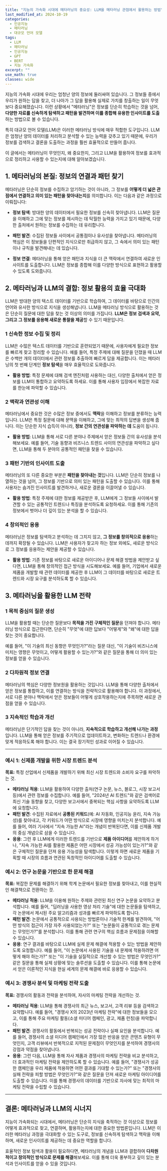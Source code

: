 ```yaml
---
title: "지능의 가속화 시대에 메타러닝의 중요성: LLM을 메타러닝 관점에서 활용하는 방법"
last_modified_at: 2024-10-19
categories:
  - 인공지능
  - 메타러닝
  - 대규모 언어 모델
tags:
  - LLM
  - 메타러닝
  - 인공지능
  - GPT
  - BERT
  - 지능 가속화
excerpt: ""
use_math: true
classes: wide
---
```


지능의 가속화 시대에 우리는 엄청난 양의 정보에 둘러싸여 있습니다. 그 정보들 중에서 우리가 원하는 답을 찾고, 더 나아가 그 답을 활용해 실제로 가치를 창출하는 일이 무엇보다 중요해졌습니다. 이런 상황에서 "메타러닝"은 정보를 단순히 학습하는 것을 넘어, **다양한 자료를 신속하게 탐색하고 패턴을 발견하며 이를 종합해 유용한 인사이트를 도출**하는 방법으로 볼 수 있습니다.

특히 대규모 언어 모델(LLM)은 이러한 메타러닝 방식에 매우 적합한 도구입니다. LLM은 엄청난 양의 데이터를 처리하고 분석할 수 있는 능력을 갖추고 있기 때문에, 우리가 정보를 검색하고 결론을 도출하는 과정을 훨씬 효율적으로 만들어 줍니다.

이 글에서는 메타러닝이 무엇인지, 왜 중요한지, 그리고 LLM을 활용하여 정보를 효과적으로 정리하고 사용할 수 있는지에 대해 알아보겠습니다.

## 1. 메타러닝의 본질: 정보의 연결과 패턴 찾기

메타러닝은 단순히 정보를 수집하고 암기하는 것이 아니라, 그 정보를 **어떻게 더 넓은 관점에서 연결하고 의미 있는 패턴을 찾아내는지**를 의미합니다. 이는 다음과 같은 과정으로 이뤄집니다:

- **정보 탐색**: 방대한 양의 데이터에서 필요한 정보를 신속히 찾아냅니다. LLM은 질문을 이해하고 그에 맞는 정보를 제시하는 데 탁월한 능력을 가지고 있기 때문에, 다양한 출처에서 원하는 정보를 수집하는 데 유리합니다.
  
- **패턴 발견**: 수집된 정보들 사이에서 공통점이나 유사성을 찾아냅니다. 메타러닝의 핵심은 이 정보들을 단편적인 지식으로만 취급하지 않고, 그 속에서 의미 있는 패턴이나 규칙을 발견해내는 데 있습니다.
  
- **정보 연결**: 메타러닝을 통해 얻은 패턴과 지식을 더 큰 맥락에서 연결하여 새로운 인사이트를 도출합니다. LLM은 정보를 종합해 이를 다양한 방식으로 표현하고 활용할 수 있도록 도와줍니다.

## 2. 메타러닝과 LLM의 결합: 정보 활용의 효율 극대화

LLM은 방대한 양의 텍스트 데이터를 기반으로 학습하여, 그 데이터를 바탕으로 인간의 언어와 유사한 방식으로 지식을 생성해냅니다. LLM을 메타러닝 방식으로 활용하는 것은 단순히 질문에 대한 답을 찾는 것 이상의 의미를 가집니다. **LLM은 정보 검색과 요약, 그리고 그 정보를 응용해 새로운 통찰을 제공**할 수 있기 때문입니다.

### 1 신속한 정보 수집 및 정리

LLM은 수많은 텍스트 데이터를 기반으로 훈련되었기 때문에, 사용자에게 필요한 정보를 빠르게 찾고 정리할 수 있습니다. 예를 들어, 특정 주제에 대해 질문을 던졌을 때 LLM은 수백만 개의 데이터에서 관련 정보를 추출하여 빠르게 답을 제공합니다. 이는 메타러닝의 첫 번째 단계인 **정보 탐색**을 매우 효율적으로 도와줍니다.

- **활용 방법**: 특정 문제에 대해 검색 엔진처럼 사용하는 대신, 다양한 출처에서 얻은 정보를 LLM이 통합하고 요약하도록 하세요. 이를 통해 사용자 입장에서 복잡한 자료를 한눈에 파악할 수 있습니다.

### 2 맥락과 연관성 이해

메타러닝에서 중요한 것은 수많은 정보 중에서도 **맥락**을 이해하고 정보를 분류하는 능력입니다. LLM은 특정 질문에 대해 문맥을 이해하고, 그에 맞는 최적의 답변을 생성해 줍니다. 이는 단순한 지식 습득이 아니라, **정보 간의 연관성을 파악하는 데** 도움이 됩니다.

- **활용 방법**: LLM을 통해 서로 다른 분야나 주제에서 얻은 정보들 간의 유사성을 분석해보세요. 예를 들어, 기술 동향과 비즈니스 트렌드 사이의 연관성을 파악하고 싶다면, LLM을 통해 두 분야의 공통적인 패턴을 찾을 수 있습니다.

### 3 패턴 기반의 인사이트 도출

메타러닝의 또 다른 중요한 부분은 **패턴을 찾아내는 것**입니다. LLM은 단순히 정보를 나열하는 것을 넘어, 그 정보를 기반으로 의미 있는 패턴을 도출할 수 있습니다. 이를 통해 사용자는 숨겨진 인사이트를 발견하거나, 새로운 결론을 이끌어낼 수 있습니다.

- **활용 방법**: 특정 주제에 대한 정보를 제공받은 후, LLM에게 그 정보들 사이에서 발견할 수 있는 공통적인 트렌드나 특징을 분석하도록 요청하세요. 이를 통해 기존의 정보에서 벗어나 더 깊이 있는 분석을 할 수 있습니다.

### 4 창의적인 응용

메타러닝은 정보를 탐색하고 분석하는 데 그치지 않고, **그 정보를 창의적으로 응용**하는 데까지 확장될 수 있습니다. LLM은 사용자가 찾고자 하는 정보 외에도, 새로운 방식으로 그 정보를 응용하는 제안을 제공할 수 있습니다.

- **활용 방법**: 기존 정보를 바탕으로 새로운 아이디어나 문제 해결 방법을 제안받고 싶다면, LLM을 통해 창의적인 접근 방식을 시도해보세요. 예를 들어, 기업에서 새로운 제품을 개발할 때 관련 데이터를 제공한 후 LLM이 그 데이터를 바탕으로 새로운 트렌드와 시장 요구를 분석하도록 할 수 있습니다.

## 3. 메타러닝을 활용한 LLM 전략

### 1 목적 중심의 질문 생성

LLM을 활용할 때는 단순한 질문보다 **목적을 가진 구체적인 질문**을 던져야 합니다. 메타러닝 방식으로 접근한다면, 단순히 "무엇"에 대한 답보다 "어떻게"와 "왜"에 대한 답을 찾는 것이 중요합니다.

예를 들어, "이 기술의 최신 동향은 무엇인가?"라는 질문 대신, "이 기술이 비즈니스에 미치는 영향은 무엇이고, 어떻게 활용할 수 있는가?"와 같은 질문을 통해 더 의미 있는 정보를 얻을 수 있습니다.

### 2 다차원적 정보 연결

메타러닝의 핵심은 다양한 정보원을 활용하는 것입니다. LLM을 통해 다양한 출처에서 얻은 정보를 통합하고, 이를 연결하는 방식을 전략적으로 활용해야 합니다. 이 과정에서, 서로 다른 분야나 맥락에서 얻은 정보들이 어떻게 상호작용하는지에 주목하면 새로운 관점을 얻을 수 있습니다.

### 3 지속적인 학습과 개선

메타러닝은 단기적인 답을 찾는 것이 아니라, **지속적으로 학습하고 개선해 나가는 과정**입니다. LLM을 통해 얻은 정보를 주기적으로 업데이트하고, 변화하는 트렌드나 환경에 맞게 적응하도록 해야 합니다. 이는 결국 장기적인 성과로 이어질 수 있습니다.

---

### 예시 1: 신제품 개발을 위한 시장 트렌드 분석

**목표:** 특정 산업에서 신제품을 개발하기 위해 최신 시장 트렌드와 소비자 요구를 파악하는 것.

- **메타러닝 적용**: LLM을 활용하여 다양한 출처(연구 논문, 뉴스, 블로그, 시장 보고서 등)에서 관련 정보를 수집합니다. 예를 들어, "2024년 AI 트렌드"와 같은 검색어로 최신 기술 동향을 찾고, 다양한 보고서에서 중복되는 핵심 사항을 요약하도록 LLM에 요청합니다. 
- **패턴 발견**: 수집된 자료에서 **공통된 키워드**(예: AI 자동화, 인공지능 윤리, 지속 가능성)를 찾아내고, 각 키워드가 어떤 방식으로 시장에 영향을 미치는지 분석합니다. 예를 들어, 여러 기사에서 "지속 가능한 AI"라는 개념이 반복된다면, 이를 신제품 개발의 중심 개념으로 삼을 수 있습니다.
- **응용**: 그런 후 LLM에게 이러한 트렌드를 기반으로 **제품 아이디어**를 제안하게 하거나, "지속 가능한 AI를 활용한 제품은 어떤 시장에서 성공 가능성이 있는가?"와 같은 구체적인 질문을 던져 응용 가능성을 탐색합니다. 이렇게 하면 새로운 제품을 기획할 때 시장의 흐름과 연관된 독창적인 아이디어를 도출할 수 있습니다.

### 예시 2: 연구 논문을 기반으로 한 문제 해결

**목표:** 복잡한 문제를 해결하기 위해 학계 논문에서 필요한 정보를 찾아내고, 이를 현실적인 해결책으로 전환하는 것.

- **메타러닝 적용**: LLM을 이용해 원하는 주제와 관련된 최신 연구 논문을 요약하고 분석합니다. 예를 들어, "딥러닝을 사용한 영상 처리 기술"에 대한 논문들을 탐색하고, 각 논문에서 제시된 주요 알고리즘과 성과를 빠르게 파악하도록 합니다.
- **패턴 발견**: 논문에서 공통적으로 사용되는 방법론이나 기술적 한계를 발견하여, "어떤 방식의 접근이 가장 자주 사용되었는가?" 또는 "논문들이 공통적으로 겪는 문제는 무엇인가?"를 분석합니다. 이를 통해 관련 연구의 핵심 흐름과 문제점을 이해할 수 있습니다.
- **응용**: 연구 결과를 바탕으로 LLM에 실제 문제 해결에 적용할 수 있는 방법을 제안하도록 요청합니다. 예를 들어, "이 논문에서 사용된 기술을 내 문제에 적용하려면 어떻게 해야 하는가?" 또는 "이 기술을 실질적으로 개선할 수 있는 방법은 무엇인가?" 같은 질문을 통해 실제 상황에 맞는 솔루션을 도출할 수 있습니다. 이를 통해 논문에서 얻은 이론적인 지식을 현실 세계의 문제 해결에 바로 응용할 수 있습니다.

### 예시 3: 경쟁사 분석 및 마케팅 전략 도출

**목표:** 경쟁사의 활동과 전략을 분석하여, 자사의 마케팅 전략을 개선하는 것.

- **메타러닝 적용**: LLM을 통해 경쟁사의 최근 뉴스, 보고서, 고객 리뷰 등을 검색하고 요약합니다. 예를 들어, "경쟁사 X의 2023년 마케팅 전략"에 대한 정보들을 모으고, 이를 통해 주요 마케팅 활동(소셜 미디어 캠페인, 광고, 제품 런칭)을 파악합니다.
- **패턴 발견**: 경쟁사의 활동에서 반복되는 성공 전략이나 실패 요인을 분석합니다. 예를 들어, 경쟁사의 소셜 미디어 캠페인에서 가장 많은 반응을 얻은 콘텐츠 유형이 무엇인지, 고객 리뷰에서 반복적으로 지적된 문제점이 무엇인지를 분석하여 경쟁사의 강점과 약점을 찾아냅니다.
- **응용**: 그런 다음, LLM을 통해 자사 제품과 경쟁사의 마케팅 전략을 비교 분석하고, 더 효과적인 마케팅 전략을 제안하도록 할 수 있습니다. 예를 들어, "경쟁사가 성공한 캠페인을 우리 제품에 적용하면 어떤 결과를 기대할 수 있는가?" 또는 "경쟁사의 실패 전략을 피할 방법은 무엇인가?"와 같은 질문을 던져 새로운 마케팅 아이디어를 도출할 수 있습니다. 이를 통해 경쟁사의 데이터를 기반으로 자사에 맞는 최적의 마케팅 전략을 수립할 수 있습니다.

---

## 결론: 메타러닝과 LLM의 시너지

지능이 가속화되는 시대에서, 메타러닝은 단순히 지식을 축적하는 것 이상으로 정보를 어떻게 효과적으로 찾고, 연결하며, 활용하는지에 대한 중요한 방법론입니다. LLM은 이러한 메타러닝 과정을 극대화할 수 있는 도구로, 정보를 신속하게 탐색하고 맥락을 이해하며, 새로운 인사이트를 제공하는 데 중요한 역할을 합니다.

효율적인 정보 탐색과 활용이 필요하다면, 메타러닝의 개념을 LLM과 결합하여 **다차원적이고 창의적인 방식으로 문제를 해결**해보세요. 이를 통해 더욱 풍부하고 깊이 있는 분석과 인사이트를 얻을 수 있을 것입니다.